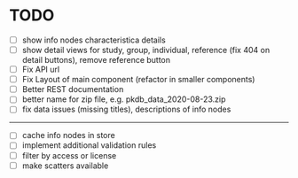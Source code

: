 # TODO
- [ ] show info nodes characteristica details
- [ ] show detail views for study, group, individual, reference (fix 404 on detail buttons), remove reference button
- [ ] Fix API url
- [ ] Fix Layout of main component (refactor in smaller components)
- [ ] Better REST documentation
- [ ] better name for zip file, e.g. pkdb_data_2020-08-23.zip
- [ ] fix data issues (missing titles), descriptions of info nodes

---
- [ ] cache info nodes in store
- [ ] implement additional validation rules
- [ ] filter by access or license
- [ ] make scatters available
